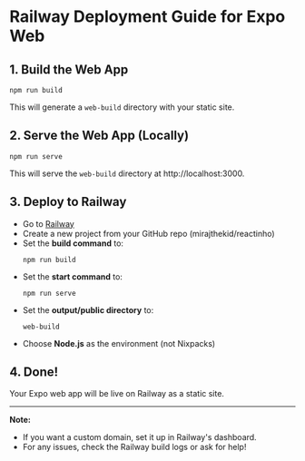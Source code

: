 # Railway Deployment Guide for Expo Web

## 1. Build the Web App

```
npm run build
```
This will generate a `web-build` directory with your static site.

## 2. Serve the Web App (Locally)

```
npm run serve
```
This will serve the `web-build` directory at http://localhost:3000.

## 3. Deploy to Railway

- Go to [Railway](https://railway.app/)
- Create a new project from your GitHub repo (mirajthekid/reactinho)
- Set the **build command** to:
  ```
  npm run build
  ```
- Set the **start command** to:
  ```
  npm run serve
  ```
- Set the **output/public directory** to:
  ```
  web-build
  ```
- Choose **Node.js** as the environment (not Nixpacks)

## 4. Done!

Your Expo web app will be live on Railway as a static site.

---

**Note:**
- If you want a custom domain, set it up in Railway's dashboard.
- For any issues, check the Railway build logs or ask for help!
